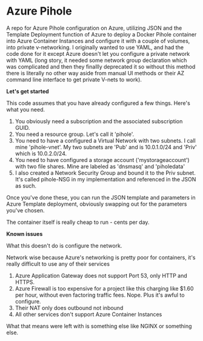 # Azure Pihole
A repo for Azure Pihole configuration on Azure, utilizing JSON and the Template Deployment function of Azure to deploy a Docker Pihole container into Azure Container Instances and configure it with a couple of volumes, into private v-networking. I originally wanted to use YAML, and had the code done for it except Azure doesn't let you configure a private network with YAML (long story, it needed some network group declaration which was complicated and then they finallly deprecated it so without this method there is literally no other way aside from manual UI methods or their AZ command line interface to get private V-nets to work). 

**Let's get started**

This code assumes that you have already configured a few things. Here's what you need. 

1. You obviously need a subscription and the associated subscription GUID.
2. You need a resource group. Let's call it 'pihole'. 
3. You need to have a configured a Virtual Network with two subnets. I call mine 'pihole-vnet'. My two subnets are 'Pub' and is 10.0.1.0/24 and 'Priv' which is 10.0.2.0/24. 
4. You need to have configured a storage account ('mystorageaccount') with two file shares. Mine are labeled as 'dnsmasq' and 'piholedata'
5. I also created a Network Security Group and bound it to the Priv subnet. It's called pihole-NSG in my implementation and referenced in the JSON as such.

Once you've done these, you can run the JSON template and parameters in Azure Template deployment, obviously swapping out for the parameters you've chosen. 

The container itself is really cheap to run - cents per day. 

**Known issues**

What this doesn't do is configure the network. 

Network wise because Azure's networking is pretty poor for containers, it's really difficult to use any of their services
   1. Azure Application Gateway does not support Port 53, only HTTP and HTTPS.
   2. Azure Firewall is too expensive for a project like this charging like $1.60 per hour, without even factoring traffic fees. Nope. Plus it's awful to configure. 
   3. Their NAT only does outbound not inbound 
   4. All other services don't support Azure Container Instances 
   
What that means were left with is something else like NGINX or something else. 

